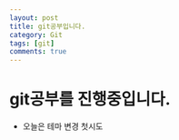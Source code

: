 ```yaml
---
layout: post
title: git공부입니다.
category: Git
tags: [git]
comments: true
---
```


# git공부를 진행중입니다.

- 오늘은 테마 변경 첫시도